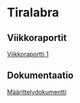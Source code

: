 # Tiralabra

## Viikkoraportit

[Viikkoraportti 1](https://github.com/LHuldin/tiralabra/blob/main/dokumentaatio/viikkoraportti1.md)


## Dokumentaatio

[Määrittelydokumentti](https://github.com/LHuldin/tiralabra/blob/main/dokumentaatio/maarittelydokumentti.md)
